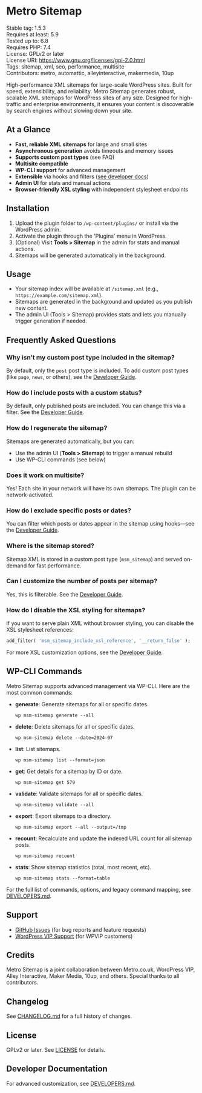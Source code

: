# Metro Sitemap

Stable tag: 1.5.3  
Requires at least: 5.9  
Tested up to: 6.8  
Requires PHP: 7.4  
License: GPLv2 or later  
License URI: https://www.gnu.org/licenses/gpl-2.0.html  
Tags: sitemap, xml, seo, performance, multisite  
Contributors: metro, automattic, alleyinteractive, makermedia, 10up  

High-performance XML sitemaps for large-scale WordPress sites. Built for speed, extensibility, and reliability. Metro Sitemap generates robust, scalable XML sitemaps for WordPress sites of any size. Designed for high-traffic and enterprise environments, it ensures your content is discoverable by search engines without slowing down your site.

## At a Glance

* **Fast, reliable XML sitemaps** for large and small sites
* **Asynchronous generation** avoids timeouts and memory issues
* **Supports custom post types** (see FAQ)
* **Multisite compatible**
* **WP-CLI support** for advanced management
* **Extensible** via hooks and filters ([see developer docs](./DEVELOPERS.md))
* **Admin UI** for stats and manual actions
* **Browser-friendly XSL styling** with independent stylesheet endpoints

## Installation

1. Upload the plugin folder to `/wp-content/plugins/` or install via the WordPress admin.
2. Activate the plugin through the 'Plugins' menu in WordPress.
3. (Optional) Visit **Tools > Sitemap** in the admin for stats and manual actions.
4. Sitemaps will be generated automatically in the background.

## Usage

* Your sitemap index will be available at `/sitemap.xml` (e.g., `https://example.com/sitemap.xml`).
* Sitemaps are generated in the background and updated as you publish new content.
* The admin UI (Tools > Sitemap) provides stats and lets you manually trigger generation if needed.

## Frequently Asked Questions

### Why isn’t my custom post type included in the sitemap?

By default, only the `post` post type is included. To add custom post types (like `page`, `news`, or others), see the [Developer Guide](./DEVELOPERS.md).

### How do I include posts with a custom status?

By default, only published posts are included. You can change this via a filter. See the [Developer Guide](./DEVELOPERS.md).

### How do I regenerate the sitemap?

Sitemaps are generated automatically, but you can:

* Use the admin UI (**Tools > Sitemap**) to trigger a manual rebuild
* Use WP-CLI commands (see below)

### Does it work on multisite?

Yes! Each site in your network will have its own sitemaps. The plugin can be network-activated.

### How do I exclude specific posts or dates?

You can filter which posts or dates appear in the sitemap using hooks—see the [Developer Guide](./DEVELOPERS.md).

### Where is the sitemap stored?

Sitemap XML is stored in a custom post type (`msm_sitemap`) and served on-demand for fast performance.

### Can I customize the number of posts per sitemap?

Yes, this is filterable. See the [Developer Guide](./DEVELOPERS.md).

### How do I disable the XSL styling for sitemaps?

If you want to serve plain XML without browser styling, you can disable the XSL stylesheet references:

```php
add_filter( 'msm_sitemap_include_xsl_reference', '__return_false' );
```

For more XSL customization options, see the [Developer Guide](./DEVELOPERS.md).

## WP-CLI Commands

Metro Sitemap supports advanced management via WP-CLI. Here are the most common commands:

- **generate**: Generate sitemaps for all or specific dates.
  ```shell
  wp msm-sitemap generate --all
  ```
- **delete**: Delete sitemaps for all or specific dates.
  ```shell
  wp msm-sitemap delete --date=2024-07
  ```
- **list**: List sitemaps.
  ```shell
  wp msm-sitemap list --format=json
  ```
- **get**: Get details for a sitemap by ID or date.
  ```shell
  wp msm-sitemap get 579
  ```
- **validate**: Validate sitemaps for all or specific dates.
  ```shell
  wp msm-sitemap validate --all
  ```
- **export**: Export sitemaps to a directory.
  ```shell
  wp msm-sitemap export --all --output=/tmp
  ```
- **recount**: Recalculate and update the indexed URL count for all sitemap posts.
  ```shell
  wp msm-sitemap recount
  ```
- **stats**: Show sitemap statistics (total, most recent, etc).
  ```shell
  wp msm-sitemap stats --format=table
  ```

For the full list of commands, options, and legacy command mapping, see [DEVELOPERS.md](./DEVELOPERS.md).

## Support

* [GitHub Issues](https://github.com/Automattic/msm-sitemap/issues) (for bug reports and feature requests)
* [WordPress VIP Support](https://wpvip.com/wordpress-vip-enterprise-support/) (for WPVIP customers)

## Credits

Metro Sitemap is a joint collaboration between Metro.co.uk, WordPress VIP, Alley Interactive, Maker Media, 10up, and others. Special thanks to all contributors.

## Changelog

See [CHANGELOG.md](./CHANGELOG.md) for a full history of changes.

## License

GPLv2 or later. See [LICENSE](./LICENSE) for details.

## Developer Documentation

For advanced customization, see [DEVELOPERS.md](./DEVELOPERS.md).
